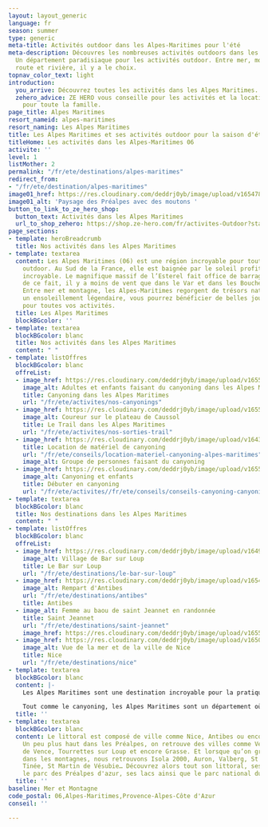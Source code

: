 ```yaml
---
layout: layout_generic
language: fr
season: summer
type: generic
meta-title: Activités outdoor dans les Alpes-Maritimes pour l'été
meta-description: Découvres les nombreuses activités outdoors dans les Alpes Maritimes.
  Un département paradisiaque pour les activités outdoor. Entre mer, montagne, falaise,
  route et rivière, il y a le choix.
topnav_color_text: light
introduction:
  you_arrive: Découvrez toutes les activités dans les Alpes Maritimes.
  zehero_advice: ZE HERO vous conseille pour les activités et la location des équipements
    pour toute la famille.
page_title: Alpes Maritimes
resort_nameid: alpes-maritimes
resort_naming: Les Alpes Maritimes
title: Les Alpes Maritimes et ses activités outdoor pour la saison d'été
titleHome: Les activités dans les Alpes-Maritimes 06
activite: ''
level: 1
listMother: 2
permalink: "/fr/ete/destinations/alpes-maritimes"
redirect_from:
- "/fr/ete/destination/alpes-maritimes"
image01_href: https://res.cloudinary.com/deddrj0yb/image/upload/v1654789789/website/By%20Ze%20Hero%20Activity/jane-ackerley-WiN6Az_8cGQ-unsplash.jpg
image01_alt: 'Paysage des Préalpes avec des moutons '
button_to_link_to_ze_hero_shop:
  button_text: Activités dans les Alpes Maritimes
  url_to_shop_zehero: https://shop.ze-hero.com/fr/activites-Outdoor?station=Alpes+Maritimes+%2806%29&calessonstype=all&catypegenderlistsummer=all&calessonsactivitytype=Trail&start-date=
page_sections:
- template: heroBreadcrumb
  title: Nos activités dans les Alpes Maritimes
- template: textarea
  content: Les Alpes Maritimes (06) est une région incroyable pour toutes les activités
    outdoor. Au Sud de la France, elle est baignée par le soleil profitant d’un climat
    incroyable. Le magnifique massif de l’Esterel fait office de barrage au mistral,
    de ce fait, il y a moins de vent que dans le Var et dans les Bouches-du-Rhône.
    Entre mer et montagne, les Alpes-Maritimes regorgent de trésors naturels. Avec
    un ensoleillement légendaire, vous pourrez bénéficier de belles journées de soleil
    pour toutes vos activités.
  title: Les Alpes Maritimes
  blockBGcolor: ''
- template: textarea
  blockBGcolor: blanc
  title: Nos activités dans les Alpes Maritimes
  content: " "
- template: listOffres
  blockBGcolor: blanc
  offreList:
  - image_href: https://res.cloudinary.com/deddrj0yb/image/upload/v1655450388/website/Canyoning%2006/IMG-20220617-WA0003.jpg
    image_alt: Adultes et enfants faisant du canyoning dans les Alpes Maritimes
    title: Canyoning dans les Alpes Maritimes
    url: "/fr/ete/activites/nos-canyonings"
  - image_href: https://res.cloudinary.com/deddrj0yb/image/upload/v1655970333/website/By%20Ze%20Hero%20Activity/IMG20220612105528_1.jpg
    image_alt: Coureur sur le plateau de Caussol
    title: Le Trail dans les Alpes Maritimes
    url: "/fr/ete/activites/nos-sorties-trail"
  - image_href: https://res.cloudinary.com/deddrj0yb/image/upload/v1643629416/website/Canyoning%2006/IMG_4081_lbj3u9.jpg
    title: Location de matériel de canyoning
    url: "/fr/ete/conseils/location-materiel-canyoning-alpes-maritimes"
    image_alt: Groupe de personnes faisant du canyoning
  - image_href: https://res.cloudinary.com/deddrj0yb/image/upload/v1655450389/website/Canyoning%2006/IMG-20220617-WA0001.jpg
    image_alt: Canyoning et enfants
    title: Débuter en canyoning
    url: "/fr/ete/activites//fr/ete/conseils/conseils-canyoning-canyonings"
- template: textarea
  blockBGcolor: blanc
  title: Nos destinations dans les Alpes Maritimes
  content: " "
- template: listOffres
  blockBGcolor: blanc
  offreList:
  - image_href: https://res.cloudinary.com/deddrj0yb/image/upload/v1649756837/website/resorts/Le%20Bar%20sur%20Loup/landscape-319855_1920.jpg
    image_alt: Village de Bar sur Loup
    title: Le Bar sur Loup
    url: "/fr/ete/destinations/le-bar-sur-loup"
  - image_href: https://res.cloudinary.com/deddrj0yb/image/upload/v1654852015/website/By%20Ze%20Hero%20Activity/jane-ackerley-WiN6Az_8cGQ-unsplash.jpg
    image_alt: Rempart d'Antibes
    url: "/fr/ete/destinations/antibes"
    title: Antibes
  - image_alt: Femme au baou de saint Jeannet en randonnée
    title: Saint Jeannet
    url: "/fr/ete/destinations/saint-jeannet"
    image_href: https://res.cloudinary.com/deddrj0yb/image/upload/v1655304676/website/summer/IMG_9140.jpg
  - image_href: https://res.cloudinary.com/deddrj0yb/image/upload/v1650013850/website/resorts/Nice/arno-smit-lndaG6uN1yw-unsplash.jpg
    image_alt: Vue de la mer et de la ville de Nice
    title: Nice
    url: "/fr/ete/destinations/nice"
- template: textarea
  blockBGcolor: blanc
  content: |-
    Les Alpes Maritimes sont une destination incroyable pour la pratique du canyoning. Avec les Gorges du Loup, de la Roya, de la Tinée, de la Vésubie et bien d'autres. Ceux qui souhaitent s'initier au canyoning, découvrir des lieux merveilleux, partager un moment d'émotions fortes en famille, de sensations entre amis, c'est le département idéal. Vous pourrez alors retrouver de la randonnée aquatique, des canyonings parfaits pour s'initier, des gorges magnifiques, des canyonings techniques avec de belles ambiances.

    Tout comme le canyoning, les Alpes Maritimes sont un département où la pratique du trail est idéale. Un département nature avec ses sentiers littoraux, son parc naturel des Préalpes d'Azur, le massif de l'Esterel ainsi que le parc national du Mercantour. Une terre unique où on y découvre un environnement protégé et préservé. Nous proposons alors de nombreuse sortie de Trail pour débutants et confirmé avec également la mise en place d'itinérance sur deux journées à travers les Préalpes d'Azur pour un voyage extraordinaire.
  title: ''
- template: textarea
  blockBGcolor: blanc
  content: Le littoral est composé de ville comme Nice, Antibes ou encore Cannes.
    Un peu plus haut dans les Préalpes, on retrouve des villes comme Vence, St Paule
    de Vence, Tourrettes sur Loup et encore Grasse. Et lorsque qu’on grimpe plus haut
    dans les montagnes, nous retrouvons Isola 2000, Auron, Valberg, St Etienne de
    Tinée, St Martin de Vésubie… Découvrez alors tout son littoral, ses rivières,
    le parc des Préalpes d'azur, ses lacs ainsi que le parc national du Mercantour.
  title: ''
baseline: Mer et Montagne
code_postal: 06,Alpes-Maritimes,Provence-Alpes-Côte d'Azur
conseil: ''

---
```

